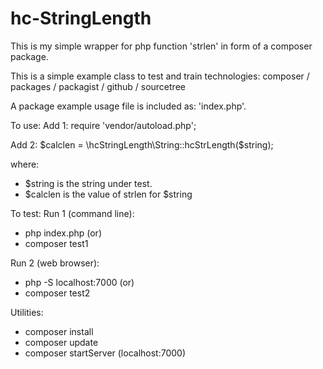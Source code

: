 # hc-StringLength

This is my simple wrapper for php function 'strlen' in form of a composer package.

This is a simple example class to test and train technologies:
composer / packages / packagist / github / sourcetree  

A package example usage file is included as: 'index.php'.

To use:
Add 1:
  require 'vendor/autoload.php';

Add 2:
  $calclen = \hcStringLength\String::hcStrLength($string);

  where:
  - $string is the string under test.
  - $calclen is the value of strlen for $string

To test:
Run 1 (command line):
  - php index.php (or)
  - composer test1

Run 2 (web browser):
  - php -S localhost:7000 (or)
  - composer test2

Utilities:
  - composer install
  - composer update
  - composer startServer (localhost:7000)
